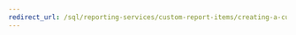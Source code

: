 ```yaml
---
redirect_url: /sql/reporting-services/custom-report-items/creating-a-custom-report-item-design-time-component
---
```

